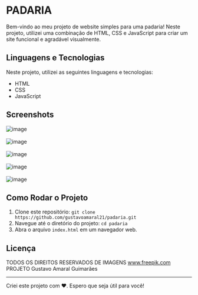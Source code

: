 # PADARIA

Bem-vindo ao meu projeto de website simples para uma padaria! Neste projeto, utilizei uma combinação de HTML, CSS e JavaScript para criar um site funcional e agradável visualmente.

## Linguagens e Tecnologias

Neste projeto, utilizei as seguintes linguagens e tecnologias:

- HTML
- CSS
- JavaScript

## Screenshots

![image](https://github.com/gustavoamaral21/padaria/assets/87611645/727cad93-1b0c-446c-9fc6-aa707d2a44c8)
<br><br>
![image](https://github.com/gustavoamaral21/padaria/assets/87611645/8bb20c41-a41c-45a2-a0f9-b68b78d70740)
<br><br>
![image](https://github.com/gustavoamaral21/padaria/assets/87611645/792149e6-ca47-41ec-8ecf-386d9bca6597)
<br><br>
![image](https://github.com/gustavoamaral21/padaria/assets/87611645/00b25026-84c9-4592-b14e-3fe5cd9f726e)
<br><br>
![image](https://github.com/gustavoamaral21/padaria/assets/87611645/6cf6142b-dbc8-48bb-81f4-c950acef45d8)

## Como Rodar o Projeto

1. Clone este repositório: `git clone https://github.com/gustavoamaral21/padaria.git`
2. Navegue até o diretório do projeto: `cd padaria`
3. Abra o arquivo `index.html` em um navegador web.

## Licença

TODOS OS DIREITOS RESERVADOS DE IMAGENS
www.freepik.com
PROJETO
Gustavo Amaral Guimarães

---
Criei este projeto com ❤️. Espero que seja útil para você!
